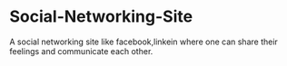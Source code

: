 # Social-Networking-Site
A social networking site like facebook,linkein where one can share their feelings and communicate each other.
